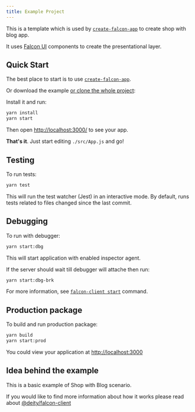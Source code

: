 ```yaml
---
title: Example Project
---
```


This is a template which is used by [`create-falcon-app`](https://github.com/deity-io/falcon/tree/master/packages/create-falcon-app) to create shop with blog app.

It uses [Falcon UI](https://github.com/deity-io/falcon/tree/master/packages/falcon-ui) components to create the presentational layer.

## Quick Start

The best place to start is to use [`create-falcon-app`](getting-started/installation.md).

Or download the example [or clone the whole project](https://github.com/deity-io/falcon.git):

Install it and run:

```bash
yarn install
yarn start
```

Then open <http://localhost:3000/> to see your app.

**That's it**. Just start editing `./src/App.js` and go!

## Testing

To run tests:

```bash
yarn test
```

This will run the test watcher (Jest) in an interactive mode. By default, runs tests related to files changed since the last commit.

## Debugging

To run with debugger:

```bash
yarn start:dbg
```

This will start application with enabled inspector agent.

If the server should wait till debugger will attache then run:

```bash
yarn start:dbg-brk
```

For more information, see [`falcon-client start`](/docs/falcon-client/basics#exposed-commands) command.

## Production package

To build and run production package:

```bash
yarn build
yarn start:prod
```

You could view your application at <http://localhost:3000>

## Idea behind the example

This is a basic example of Shop with Blog scenario.

If you would like to find more information about how it works please read about [@deity/falcon-client](/docs/falcon-client/basics)
